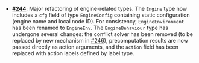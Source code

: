 - [**#244**](https://github.com/anoma/nspec/pull/244): Major refactoring of
  engine-related types. The `Engine` type now includes a `cfg` field of type
  `EngineConfig` containing static configuration (engine name and local node
  ID). For consistency, `EngineEnvironment` has been renamed to `EngineEnv`. The
  `EngineBehaviour` type has undergone several changes: the conflict solver has
  been removed (to be replaced by new mechanism in
  [#246](https://github.com/anoma/nspec/pull/246)), precomputation results are
  now passed directly as action arguments, and the `action` field has been
  replaced with action labels defined by label type.
